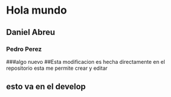 # Hola mundo
## Daniel Abreu
### Pedro Perez

###algo nuevo 
##Esta modificacion es hecha directamente en el repositorio esta me permite crear y editar
## esto va en el develop

